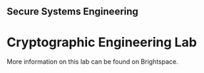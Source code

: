 ## Secure Systems Engineering

# Cryptographic Engineering Lab

More information on this lab can be found on Brightspace.
